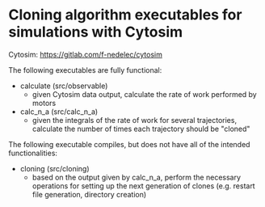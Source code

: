 # Cloning algorithm executables for simulations with Cytosim

Cytosim: https://gitlab.com/f-nedelec/cytosim

The following executables are fully functional:
- calculate (src/observable)
    - given Cytosim data output, calculate the rate of work performed by motors 
- calc_n_a (src/calc_n_a)
    - given the integrals of the rate of work for several trajectories, calculate the number of times each trajectory should be "cloned"

The following executable compiles, but does not have all of the intended functionalities:
- cloning (src/cloning)
    - based on the output given by calc_n_a, perform the necessary operations for setting up the next generation of clones (e.g. restart file generation, directory creation) 
